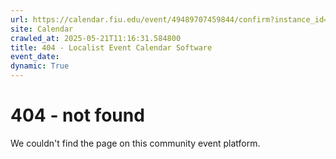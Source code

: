 ```yaml
---
url: https://calendar.fiu.edu/event/49489707459844/confirm?instance_id=49489707479311&return=https%3A%2F%2Fcalendar.fiu.edu%2Fcalendar%3Fevent_types%255B%255D%3D121719
site: Calendar
crawled_at: 2025-05-21T11:16:31.584800
title: 404 - Localist Event Calendar Software
event_date: 
dynamic: True
---
```


# 404 - not found
We couldn't find the page on this community event platform.
